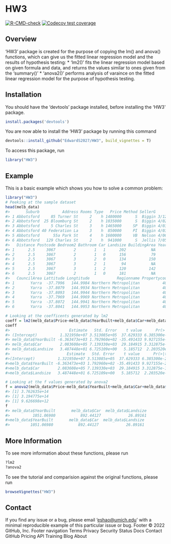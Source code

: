 
<!-- README.md is generated from README.Rmd. Please edit that file -->

# HW3

<!-- badges: start -->

[![R-CMD-check](https://github.com/EdwardS2027/HW3/actions/workflows/R-CMD-check.yaml/badge.svg)](https://github.com/EdwardS2027/HW3/actions/workflows/R-CMD-check.yaml)
[![Codecov test
coverage](https://codecov.io/gh/EdwardS2027/HW3/branch/main/graph/badge.svg)](https://codecov.io/gh/EdwardS2027/HW3?branch=main)
<!-- badges: end -->

## Overview

‘HW3’ package is created for the purpose of copying the lm() and anova()
functions, which can give us the fitted linear regression model and the
results of hypothesis testing: \* ‘lm2()’ fits the linear regression
model based on given formula and data, and returns the values similar to
ones given from the ‘summary()’ \* ‘anova2()’ performs analysis of
varaince on the fitted linear regression model for the purpose of
hypothesis testing.

## Installation

You should have the ‘devtools’ package installed, before installing the
‘HW3’ package.

``` r
install.packages('devtools')
```

You are now able to install the ‘HW3’ package by running this command

``` r
devtools::install_github("EdwardS2027/HW3", build_vignettes = T)
```

To access this package, run

``` r
library("HW3")
```

## Example

This is a basic example which shows you how to solve a common problem:

``` r
library("HW3")
# Peeking at the sample dataset
head(melb_data)
#>       Suburb          Address Rooms Type   Price Method SellerG      Date
#> 1 Abbotsford     85 Turner St     2    h 1480000      S  Biggin 3/12/2016
#> 2 Abbotsford  25 Bloomburg St     2    h 1035000      S  Biggin 4/02/2016
#> 3 Abbotsford     5 Charles St     3    h 1465000     SP  Biggin 4/03/2017
#> 4 Abbotsford 40 Federation La     3    h  850000     PI  Biggin 4/03/2017
#> 5 Abbotsford      55a Park St     4    h 1600000     VB  Nelson 4/06/2016
#> 6 Abbotsford   129 Charles St     2    h  941000      S  Jellis 7/05/2016
#>   Distance Postcode Bedroom2 Bathroom Car Landsize BuildingArea YearBuilt
#> 1      2.5     3067        2        1   1      202           NA        NA
#> 2      2.5     3067        2        1   0      156           79      1900
#> 3      2.5     3067        3        2   0      134          150      1900
#> 4      2.5     3067        3        2   1       94           NA        NA
#> 5      2.5     3067        3        1   2      120          142      2014
#> 6      2.5     3067        2        1   0      181           NA        NA
#>   CouncilArea Lattitude Longtitude            Regionname Propertycount
#> 1       Yarra  -37.7996   144.9984 Northern Metropolitan          4019
#> 2       Yarra  -37.8079   144.9934 Northern Metropolitan          4019
#> 3       Yarra  -37.8093   144.9944 Northern Metropolitan          4019
#> 4       Yarra  -37.7969   144.9969 Northern Metropolitan          4019
#> 5       Yarra  -37.8072   144.9941 Northern Metropolitan          4019
#> 6       Yarra  -37.8041   144.9953 Northern Metropolitan          4019

# Looking at the coefficents generated by lm2
coeff = lm2(melb_data$Price~melb_data$YearBuilt+melb_data$Car+melb_data$Landsize,melb_data,na.action="omit")$coefficients
coeff
#>                          Estimate   Std. Error    t value      Pr(>|t|)
#> (Intercept)          1.321950e+07 3.513085e+05  37.629333 6.385300e-286
#> melb_data$YearBuilt -6.363473e+03 1.792960e+02 -35.491433 9.927155e-257
#> melb_data$Car        2.083608e+05 7.139330e+03  29.184915 3.312875e-178
#> melb_data$Landsize   3.487448e+01 6.725109e+00   5.185712  2.203520e-07
#>                         Estimate   Std. Error    t value      Pr(>|t|)
#>(Intercept)          1.321950e+07 3.513085e+05  37.629333 6.385300e-286
#>melb_data$YearBuilt -6.363473e+03 1.792960e+02 -35.491433 9.927155e-257
#>melb_data$Car        2.083608e+05 7.139330e+03  29.184915 3.312875e-178
#>melb_data$Landsize   3.487448e+01 6.725109e+00   5.185712  2.203520e-07

# Looking at the f values generated by anova2
f = anova2(melb_data$Price~melb_data$YearBuilt+melb_data$Car+melb_data$Landsize,melb_data,na.action="omit")[,4]
#> [1] 3.762635e+14
#> [1] 3.194775e+14
#> [1] 9.626698e+12
f
#> melb_data$YearBuilt       melb_data$Car  melb_data$Landsize           Residuals 
#>          1051.06980           892.44127            26.89161                  NA
#>melb_data$YearBuilt       melb_data$Car  melb_data$Landsize           Residuals 
#>         1051.06980           892.44127            26.89161                  NA 
```

## More Information

To see more information about these functions, please run

``` r
?lm2
?anova2
```

To see the tutorial and comparision against the original functions,
please run

``` r
browseVignettes("HW3")
```

## Contact

If you find any issue or a bug, please email ‘<eshao@umich.edu>’ with a
minimal reproducible example of this particular issue or bug. Footer ©
2022 GitHub, Inc. Footer navigation Terms Privacy Security Status Docs
Contact GitHub Pricing API Training Blog About
